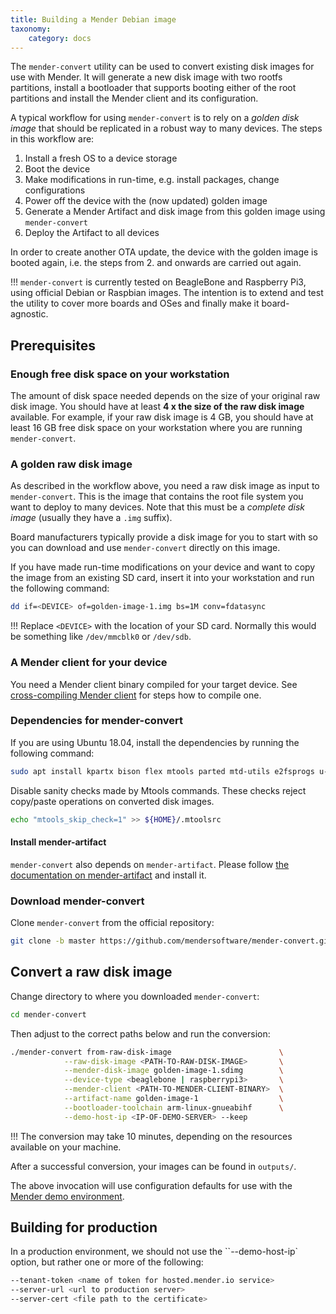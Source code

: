 ```yaml
---
title: Building a Mender Debian image
taxonomy:
    category: docs
---
```


The `mender-convert` utility can be used to convert existing disk images for use with Mender. It will generate a new disk image with two rootfs partitions, install a bootloader that supports booting either of the root partitions and install the Mender client and its configuration.

A typical workflow for using `mender-convert` is to rely on a *golden disk image* that should be replicated in a robust way to many devices. The steps in this workflow are:

1. Install a fresh OS to a device storage
2. Boot the device
3. Make modifications in run-time, e.g. install packages, change configurations
4. Power off the device with the (now updated) golden image
5. Generate a Mender Artifact and disk image from this golden image using `mender-convert`
6. Deploy the Artifact to all devices

In order to create another OTA update, the device with the golden image is booted again, i.e. the steps from 2. and onwards are carried out again.

!!! `mender-convert` is currently tested on BeagleBone and Raspberry Pi3, using official Debian or Raspbian images. The intention is to extend and test the utility to cover more boards and OSes and finally make it board-agnostic.

## Prerequisites

### Enough free disk space on your workstation

The amount of disk space needed depends on the size of your original raw disk image.
You should have at least **4 x the size of the raw disk image** available.
For example, if your raw disk image is 4 GB, you should have at least 16 GB free disk space on your workstation where you are running `mender-convert`.

### A golden raw disk image

As described in the workflow above, you need a raw disk image as input to `mender-convert`. This is the image that contains the root file system you want to deploy to many devices. Note that this must be a *complete disk image* (usually they have a `.img` suffix).

Board manufacturers typically provide a disk image for you to start with so you can download and use `mender-convert` directly on this image.

If you have made run-time modifications on your device and want to copy the image from an existing SD card, insert it into your workstation and run the following command:

```bash
dd if=<DEVICE> of=golden-image-1.img bs=1M conv=fdatasync
```

!!! Replace `<DEVICE>` with the location of your SD card. Normally this would be something like `/dev/mmcblk0` or `/dev/sdb`.


### A Mender client for your device

You need a Mender client binary compiled for your target device.
See [cross-compiling Mender client](../../client-configuration/cross-compiling) for steps how to compile one.


### Dependencies for mender-convert

If you are using Ubuntu 18.04, install the dependencies by running the following command:

```bash
sudo apt install kpartx bison flex mtools parted mtd-utils e2fsprogs u-boot-tools pigz device-tree-compiler autoconf autotools-dev libtool pkg-config python gcc-arm-linux-gnueabihf
```

Disable sanity checks made by Mtools commands. These checks reject copy/paste operations on converted disk images.
```bash
echo "mtools_skip_check=1" >> ${HOME}/.mtoolsrc
```

#### Install mender-artifact

`mender-convert` also depends on `mender-artifact`.
Please follow [the documentation on mender-artifact](../modifying-a-mender-artifact#mender-artifact) and install it.


### Download mender-convert

Clone `mender-convert` from the official repository:

<!--AUTOVERSION: "-b % https://github.com/mendersoftware/mender-convert"/mender-convert-->
```bash
git clone -b master https://github.com/mendersoftware/mender-convert.git
```


## Convert a raw disk image

Change directory to where you downloaded `mender-convert`:

```bash
cd mender-convert
```

Then adjust to the correct paths below and run the conversion:

```bash
./mender-convert from-raw-disk-image                        \
            --raw-disk-image <PATH-TO-RAW-DISK-IMAGE>       \
            --mender-disk-image golden-image-1.sdimg        \
            --device-type <beaglebone | raspberrypi3>       \
            --mender-client <PATH-TO-MENDER-CLIENT-BINARY>  \
            --artifact-name golden-image-1                  \
            --bootloader-toolchain arm-linux-gnueabihf      \
            --demo-host-ip <IP-OF-DEMO-SERVER> --keep
```

!!! The conversion may take 10 minutes, depending on the resources available on your machine.

After a successful conversion, your images can be found in `outputs/`.

The above invocation will use configuration defaults for use with the [Mender demo environment](../../../getting-started/create-a-test-environment).


## Building for production

In a production environment, we should not use the ``--demo-host-ip` option, but rather one or more of the following:

```bash
--tenant-token <name of token for hosted.mender.io service>
--server-url <url to production server>
--server-cert <file path to the certificate>
```
